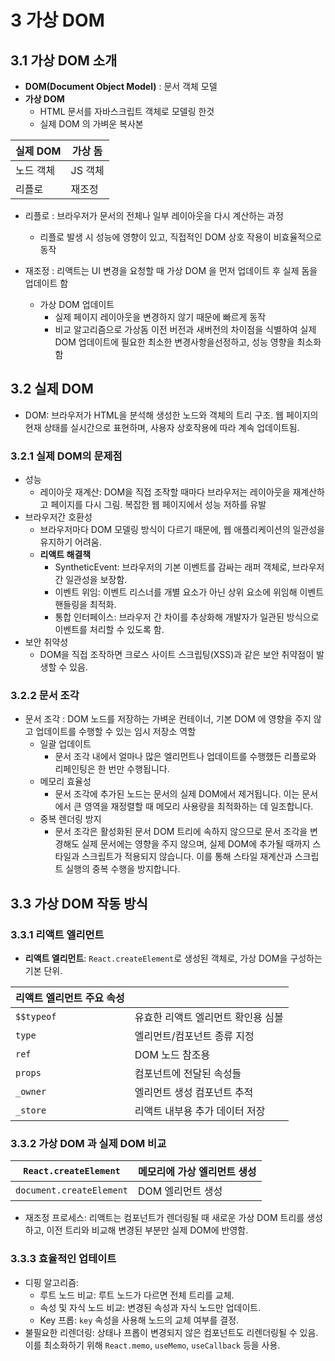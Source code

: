 # 3 가상 DOM


## 3.1 가상 DOM 소개
- **DOM(Document Object Model)** : 문서 객체 모델 
- **가상 DOM**
  - HTML 문서를 자바스크립트 객체로 모델링 한것
  - 실제 DOM 의 가벼운 복사본

| 실제 DOM | 가상 돔  |
|--------|-------| 
| 노드 객체  | JS 객체 |
| 리플로    | 재조정   |

- 리플로 : 브라우저가 문서의 전체나 일부 레이아웃을 다시 계산하는 과정
  - 리플로 발생 시 성능에 영향이 있고, 직접적인 DOM 상호 작용이 비효율적으로 동작

- 재조정 : 리액트는 UI 변경을 요청할 때 가상 DOM 을 먼저 업데이트 후 실제 돔을 업데이트 함
  - 가상 DOM 업데이트 
    - 실제 페이지 레이아웃을 변경하지 않기 때문에 빠르게 동작 
    - 비교 알고리즘으로 가상돔 이전 버전과 새버전의 차이점을 식별하여 실제 DOM 업데이트에 필요한 최소한 변경사항을선정하고, 성능 영향을 최소화함


## 3.2 실제 DOM
- DOM: 브라우저가 HTML을 분석해 생성한 노드와 객체의 트리 구조. 웹 페이지의 현재 상태를 실시간으로 표현하며, 사용자 상호작용에 따라 계속 업데이트됨.


### 3.2.1 실제 DOM의 문제점
- 성능
  - 레이아웃 재계산: DOM을 직접 조작할 때마다 브라우저는 레이아웃을 재계산하고 페이지를 다시 그림. 복잡한 웹 페이지에서 성능 저하를 유발
- 브라우저간 호환성
  - 브라우저마다 DOM 모델링 방식이 다르기 때문에, 웹 애플리케이션의 일관성을 유지하기 어려움.
  - **리액트 해결책** 
    - SyntheticEvent: 브라우저의 기본 이벤트를 감싸는 래퍼 객체로, 브라우저 간 일관성을 보장함.
    - 이벤트 위임: 이벤트 리스너를 개별 요소가 아닌 상위 요소에 위임해 이벤트 핸들링을 최적화.
    - 통합 인터페이스: 브라우저 간 차이를 추상화해 개발자가 일관된 방식으로 이벤트를 처리할 수 있도록 함.
- 보안 취약성
  - DOM을 직접 조작하면 크로스 사이트 스크립팅(XSS)과 같은 보안 취약점이 발생할 수 있음.


### 3.2.2 문서 조각 
- 문서 조각 : DOM 노드를 저장하는 가벼운 컨테이너, 기본 DOM 에 영향을 주지 않고 업데이트를 수행할 수 있는 임시 저장소 역할
  - 일괄 업데이트
    - 문서 조각 내에서 얼마나 많은 엘리먼트나 업데이트를 수행했든 리플로와 리페인팅은 한 번만 수행됩니다.
  - 메모리 효율성
    - 문서 조각에 추가된 노드는 문서의 실제 DOM에서 제거됩니다. 이는 문서에서 큰 영역을 재정렬할 때 메모리 사용량을 최적화하는 데 일조합니다.
  - 중복 렌더링 방지
    - 문서 조각은 활성화된 문서 DOM 트리에 속하지 않으므로 문서 조각을 변경해도 실제 문서에는 영향을 주지 않으며, 실제 DOM에 추가될 때까지 스타일과 스크립트가 적용되지 않습니다. 이를 통해 스타일 재계산과 스크립트 실행의 중복 수행을 방지합니다.

## 3.3 가상 DOM 작동 방식


### 3.3.1 리액트 엘리먼트
- **리액트 엘리먼트**: `React.createElement`로 생성된 객체로, 가상 DOM을 구성하는 기본 단위.

| 리액트 엘리먼트 주요 속성 |                     |
|----------------|---------------------|
| `$$typeof`     | 유효한 리액트 엘리먼트 확인용 심볼 |
| `type`         | 엘리먼트/컴포넌트 종류 지정     |
| `ref`          | DOM 노드 참조용          |
| `props`        | 컴포넌트에 전달된 속성들       |
| `_owner`       | 엘리먼트 생성 컴포넌트 추적     |
| `_store`       | 리액트 내부용 추가 데이터 저장   |

### 3.3.2 가상 DOM 과 실제 DOM 비교 


| `React.createElement`    | 메모리에 가상 엘리먼트 생성 |
|--------------------------|---------------|
| `document.createElement` | DOM 엘리먼트 생성|

- 재조정 프로세스: 리액트는 컴포넌트가 렌더링될 때 새로운 가상 DOM 트리를 생성하고, 이전 트리와 비교해 변경된 부분만 실제 DOM에 반영함.


### 3.3.3 효율적인 업테이트 
- 디핑 알고리즘:
  - 루트 노드 비교: 루트 노드가 다르면 전체 트리를 교체.
  - 속성 및 자식 노드 비교: 변경된 속성과 자식 노드만 업데이트.
  - Key 프롭: `key` 속성을 사용해 노드의 교체 여부를 결정.
- 불필요한 리렌더링: 상태나 프롭이 변경되지 않은 컴포넌트도 리렌더링될 수 있음. 이를 최소화하기 위해 `React.memo`, `useMemo`, `useCallback` 등을 사용.


